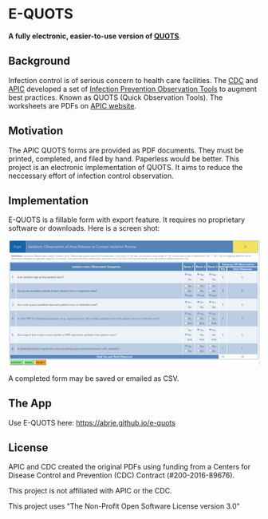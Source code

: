# E-QUOTS
**A fully electronic, easier-to-use version of [QUOTS](https://ipcobservationtools.site.apic.org/observation-tools-library/)**.

## Background
Infection control is of serious concern to health care facilities. The [CDC](https://cdc.gov) and [APIC](http://https://www.apic.org) developed a set of [Infection Prevention Observation Tools](http://ipcobservationtools.site.apic.org) to augment best practices. Known as QUOTS (Quick Observation Tools). The worksheets are PDFs on [APIC website](https://ipcobservationtools.site.apic.org/observation-tools-library/).

## Motivation
The APIC QUOTS forms are provided as PDF documents. They must be printed, completed, and filed by hand. Paperless would be better. This project is an electronic implementation of QUOTS. It aims to reduce the neccessary effort of infection control observation.

## Implementation
E-QUOTS is a fillable form with export feature. It requires no proprietary software or downloads. Here is a screen shot:

![](https://github.com/abrie/e-quots/blob/master/screenshot.png)

A completed form may be saved or emailed as CSV.

## The App
Use E-QUOTS here: https://abrie.github.io/e-quots

## License
APIC and CDC created the original PDFs using funding from a Centers for Disease Control and Prevention (CDC) Contract (#200-2016-89676).

This project is not affiliated with APIC or the CDC.

This project uses "The Non-Profit Open Software License version 3.0"
